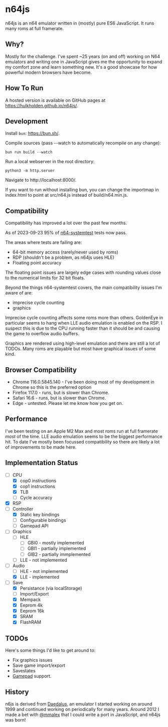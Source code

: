 # n64js

n64js is an n64 emulator written in (mostly) pure ES6 JavaScript. It runs many roms at full framerate.

## Why?

Mostly for the challenge. I've spent ~25 years (on and off) working on N64 emulators and writing one in JavaScript gives me the opportunity to expand my comfort zone and learn something new. It's a good showcase for how powerful modern browsers have become.

## How To Run

A hosted version is available on GitHub pages at https://hulkholden.github.io/n64js/.

## Development

Install `bun`: https://bun.sh/.

Compile sources (pass --watch to automatically recompile on any change):

```
bun run build --watch
```

Run a local webserver in the root directory:

```
python3 -m http.server
```

Navigate to http://localhost:8000/.

If you want to run without installing bun, you can change the importmap in index.html to point at src/n64.js instead of build/n64.min.js.

## Compatibility

Compatibility has improved a lot over the past few months.

As of 2023-09-23 95% of [n64-systemtest](https://github.com/lemmy-64/n64-systemtest) tests now pass. 

The areas where tests are failing are:

* 64-bit memory access (rarely/never used by roms)
* RDP (shouldn't be a problem, as n64js uses HLE)
* Floating point accuracy

The floating point issues are largely edge cases with rounding values close to the numerical limits for 32 bit floats.

Beyond the things n64-systemtest covers, the main compatibility issues I'm aware of are:

* imprecise cycle counting
* graphics

Imprecise cycle counting affects some roms more than others. GoldenEye in particular seems to hang when LLE audio emulation is enabled on the RSP.
I suspect this is due to the CPU running faster than it should be and causing the game to overflow audio buffers.

Graphics are rendered using high-level emulation and there are still a lot of TODOs. Many roms are playable but most have graphical issues of some kind.

## Browser Compatibility

* Chrome 116.0.5845.140 - I've been doing most of my development in Chrome so this is the preferred option
* Firefox 117.0 - runs, but is slower than Chrome.
* Safari 16.6 - runs, but is slower than Chrome.
* Edge - untested. Please let me know how you get on.

## Performance

I've been testing on an Apple M2 Max and most roms run at full framerate *most* of the time.
LLE audio emulation seems to be the biggest performance hit. To date I've mostly been focussed compatibility so there are likely a lot of improvements to be made here. 

## Implementation Status

* [ ] CPU
  * [x] cop0 instructions
  * [x] cop1 instructions
  * [x] TLB
  * [ ] Cycle accuracy
* [x] RSP
* [ ] Controller
  * [x] Static key bindings
  * [ ] Configurable bindings
  * [ ] Gamepad API
* [ ] Graphics
  * [ ] HLE
    * [ ] GBI0 - mostly implemented
    * [ ] GBI1 - partially implemented
    * [ ] GIB2 - partially immplemented
  * [ ] LLE - not implemented
* [ ] Audio
  * [ ] HLE - not implemented
  * [x] LLE - implemented
* [ ] Save
  * [x] Persistance (via localStorage)
  * [ ] Import/Export
  * [x] Mempack
  * [x] Eeprom 4k
  * [x] Eeprom 16k
  * [x] SRAM
  * [x] FlashRAM

## TODOs

Here's some things I'd like to get around to:

* Fix graphics issues
* Save game import/export
* Savestates
* [Gamepad](https://developer.mozilla.org/en-US/docs/Web/API/Gamepad_API/Using_the_Gamepad_API) support.

## History

n6js is derived from [Daedalus](https://github.com/hulkholden/daedalus), an emulator I started working on around 1999 and continued working on periodically for many years.
Around 2012 I made a bet with [@mmalex](https://github.com/mmalex) that I could write a port in JavaScript, and n64js was born!